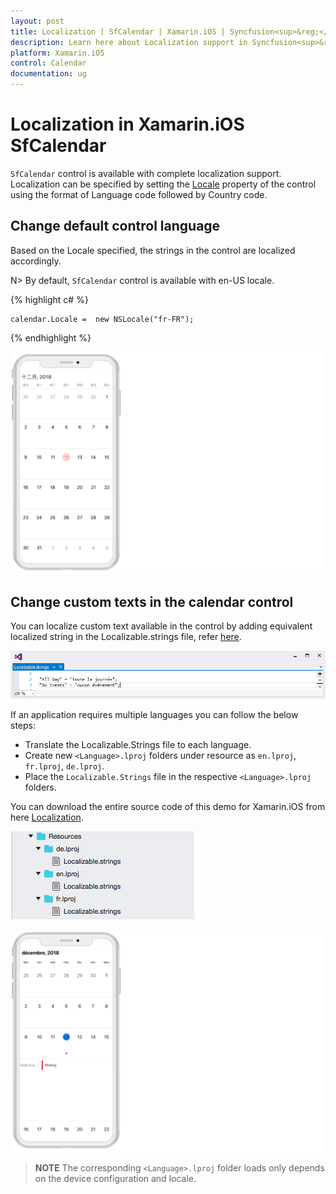 ```yaml
---
layout: post
title: Localization | SfCalendar | Xamarin.iOS | Syncfusion<sup>&reg;</sup>
description: Learn here about Localization support in Syncfusion<sup>&reg;</sup> Essential Xamarin.iOS SfCalendar Control, its elements, and more.
platform: Xamarin.iOS
control: Calendar
documentation: ug
---
```


# Localization in Xamarin.iOS SfCalendar

`SfCalendar` control is available with complete localization support. Localization can be specified by setting the [Locale](https://help.syncfusion.com/cr/xamarin-ios/Syncfusion.SfCalendar.iOS.SFCalendar.html#Syncfusion_SfCalendar_iOS_SFCalendar_Locale) property of the control using the format of Language code followed by Country code. 

## Change default control language

Based on the Locale specified, the strings in the control are localized accordingly.
 
N> By default, `SfCalendar` control is available with en-US locale.

{% highlight c# %}

	calendar.Locale =  new NSLocale("fr-FR");

{% endhighlight %}

![Localization support in Xamarin.iOS SfCalendar](images/xamarin.ios-calendar-default-localization.png)    

## Change custom texts in the calendar control

You can localize custom text available in the control by adding equivalent localized string in the Localizable.strings file, refer [here](https://learn.microsoft.com/en-gb/xamarin/ios/app-fundamentals/localization/).

![Localization support in Xamarin.iOS SfCalendar](Images/xamarin.ios-calendar-localizable-strings.png)  

If an application requires multiple languages you can follow the below steps:

*	Translate the Localizable.Strings file to each language. 
*	Create new `<Language>.lproj` folders under resource as `en.lproj`, `fr.lproj`, `de.lproj`.
* 	Place the `Localizable.Strings` file in the respective `<Language>.lproj` folders.

You can download the entire source code of this demo for Xamarin.iOS from
here [Localization](https://github.com/SyncfusionExamples/Localizing-the-custom-texts-in-Xamarin.iOS-Calendar).

![Localization support in Xamarin.iOS SfCalendar](Images/xamarin.ios-calendar-localization.png)

![Localization support in Xamarin.iOS SfCalendar](images/xamarin.ios-calendar-localization-allday.png)    

>**NOTE**
The corresponding `<Language>.lproj` folder loads only depends on the device configuration and locale.                                    

